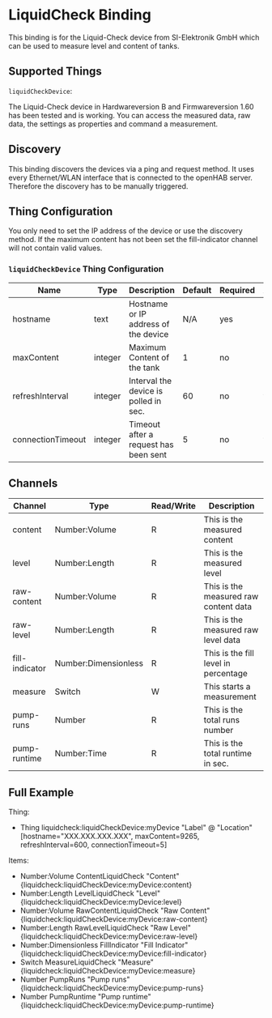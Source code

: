 # LiquidCheck Binding

This binding is for the Liquid-Check device from SI-Elektronik GmbH which can be used to measure level and content of tanks.

## Supported Things

`liquidCheckDevice`:

The Liquid-Check device in Hardwareversion B and Firmwareversion 1.60 has been tested and is working.
You can access the measured data, raw data, the settings as properties and command a measurement.

## Discovery

This binding discovers the devices via a ping and request method.
It uses every Ethernet/WLAN interface that is connected to the openHAB server.
Therefore the discovery has to be manually triggered.

## Thing Configuration

You only need to set the IP address of the device or use the discovery method.
If the maximum content has not been set the fill-indicator channel will not contain valid values.

### `liquidCheckDevice` Thing Configuration

| Name             | Type    | Description                           | Default | Required | Advanced |
|------------------|---------|---------------------------------------|---------|----------|----------|
| hostname         | text    | Hostname or IP address of the device  | N/A     | yes      | no       |
| maxContent       | integer | Maximum Content of the tank           | 1       | no       | no       |
| refreshInterval  | integer | Interval the device is polled in sec. | 60      | no       | yes      |
| connectionTimeout| integer | Timeout after a request has been sent | 5       | no       | yes      |

## Channels

| Channel        | Type                        | Read/Write | Description                           |
|----------------|-----------------------------|------------|---------------------------------------|
| content        | Number:Volume               | R          | This is the measured content          |
| level          | Number:Length               | R          | This is the measured level            |
| raw-content    | Number:Volume               | R          | This is the measured raw content data |
| raw-level      | Number:Length               | R          | This is the measured raw level data   |
| fill-indicator | Number:Dimensionless        | R          | This is the fill level in percentage  |
| measure        | Switch                      | W          | This starts a measurement             |
| pump-runs      | Number                      | R          | This is the total runs number         |
| pump-runtime   | Number:Time                 | R          | This is the total runtime in sec.     |

## Full Example

Thing:

- Thing liquidcheck:liquidCheckDevice:myDevice "Label" @ "Location" [hostname="XXX.XXX.XXX.XXX", maxContent=9265, refreshInterval=600, connectionTimeout=5]

Items:

- Number:Volume ContentLiquidCheck "Content" {liquidcheck:liquidCheckDevice:myDevice:content}
- Number:Length LevelLiquidCheck "Level" {liquidcheck:liquidCheckDevice:myDevice:level}
- Number:Volume RawContentLiquidCheck "Raw Content" {liquidcheck:liquidCheckDevice:myDevice:raw-content}
- Number:Length RawLevelLiquidCheck "Raw Level" {liquidcheck:liquidCheckDevice:myDevice:raw-level}
- Number:Dimensionless FillIndicator "Fill Indicator" {liquidcheck:liquidCheckDevice:myDevice:fill-indicator}
- Switch MeasureLiquidCheck "Measure" {liquidcheck:liquidCheckDevice:myDevice:measure}
- Number PumpRuns "Pump runs" {liquidcheck:liquidCheckDevice:myDevice:pump-runs}
- Number PumpRuntime "Pump runtime" {liquidcheck:liquidCheckDevice:myDevice:pump-runtime}
